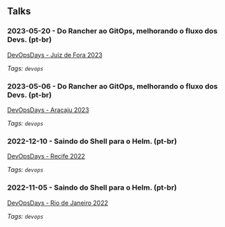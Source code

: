 ## Talks

### 2023-05-20 - Do Rancher ao GitOps, melhorando o fluxo dos Devs. (pt-br)

<a href="https://devopsdays.org/events/2023-juiz-de-fora/welcome/" target="_blank">DevOpsDays - Juiz de Fora 2023</a>

_Tags: `devops`_

### 2023-05-06 - Do Rancher ao GitOps, melhorando o fluxo dos Devs. (pt-br)

<a href="https://devopsdays.org/events/2023-aracaju/welcome/" target="_blank">DevOpsDays - Aracaju 2023</a>

_Tags: `devops`_

### 2022-12-10 - Saindo do Shell para o Helm. (pt-br)

<a href="https://devopsdays.org/events/2022-recife/welcome/" target="_blank">DevOpsDays - Recife 2022</a>

_Tags: `devops`_

### 2022-11-05 - Saindo do Shell para o Helm. (pt-br)

<a href="https://devopsdays.org/events/2022-rio-de-janeiro/welcome/" target="_blank">DevOpsDays - Rio de Janeiro 2022</a>

_Tags: `devops`_